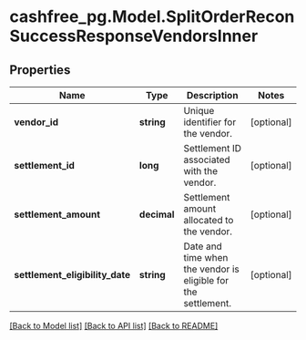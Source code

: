 # cashfree_pg.Model.SplitOrderReconSuccessResponseVendorsInner

## Properties

Name | Type | Description | Notes
------------ | ------------- | ------------- | -------------
**vendor_id** | **string** | Unique identifier for the vendor. | [optional] 
**settlement_id** | **long** | Settlement ID associated with the vendor. | [optional] 
**settlement_amount** | **decimal** | Settlement amount allocated to the vendor. | [optional] 
**settlement_eligibility_date** | **string** | Date and time when the vendor is eligible for the settlement. | [optional] 

[[Back to Model list]](../README.md#documentation-for-models) [[Back to API list]](../README.md#documentation-for-api-endpoints) [[Back to README]](../README.md)

